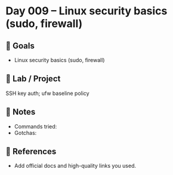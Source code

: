 # Day 009 – Linux security basics (sudo, firewall)

## 🎯 Goals
- Linux security basics (sudo, firewall)

## 🔧 Lab / Project
SSH key auth; ufw baseline policy

## 📝 Notes
- Commands tried:
- Gotchas:

## 🔎 References
- Add official docs and high-quality links you used.
